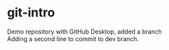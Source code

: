 # git-intro
Demo repository with GitHub Desktop, added a branch <br>
Adding a second line to commit to dev branch.
